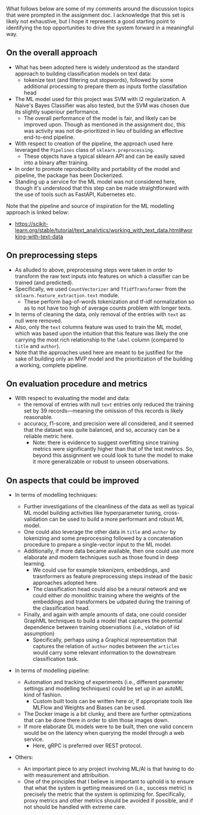 What follows below are some of my comments around the discussion topics that 
were prompted in the assignment doc. I acknowledge that this set is likely not
exhaustive, but I hope it represents a good starting point to identifying the
top opportunities to drive the system forward in a meaningful way.

## On the overall approach
- What has been adopted here is widely understood as the standard approach to
building classification models on text data: 
    - tokenize text (and filtering out stopwords), followed by some additional 
    processing to prepare them as inputs forthe classifation head
- The ML model used for this project was SVM with l2 regularization. A Naive's
Bayes Classifier was also tested, but the SVM was chosen due its slightly
superiour performance.
    - The overall performance of the model is fair, and likely can be improved
    upon. Though as mentioned in the assignment doc, this was activity was not
    de-prioritized in lieu of building an effective end-to-end pipeline.
- With respect to creation of the pipeline, the approach used here leveraged
the `Pipelines` class of `sklearn.preprocessing`.
    - These objects have a typical sklearn API and can be easily saved into a
    binary after training.
- In order to promote reproducibility and portability of the model and pipeline,
the package has been Dockerized.
- Standing up a service for the ML model was not considered here, though it's 
understood that this step can be made straightforward with the use of tools 
such as FastAPI, Kubernetes etc.

Note that the pipeline and source of inspiration for the ML modelling approach
is linked below: 
- <https://scikit-learn.org/stable/tutorial/text_analytics/working_with_text_data.html#working-with-text-data>

## On preprocessing steps
- As alluded to above, preprocessing steps were taken in order to transform
the raw text inputs into features on which a classifier can be trained (and
predicted).
- Specifically, we used `CountVectorizer` and `TfidfTransformer` from the
`sklearn.feature_extraction.text` module.
    - These perform bag-of-words tokenization and tf-idf normalization so as to
    not have too high of average counts problem with longer texts.
- In terms of cleaning the data, only removal of the entries with `text` as null
were removed.
- Also, only the `text` columns feature was used to train the ML model, which
was based upon the intuition that this feature was likely the one carrying the
most rich relationship to the `label` column (compared to `title` and `author`).
- Note that the approaches used here are meant to be justified for the sake of
building only an MVP model and the prioritization of the building a working,
complete pipeline.

## On evaluation procedure and metrics
- With respect to evaluating the model and data:
    - the removal of entries with null `text` entries only reduced the training
    set by 39 records—meaning the omission of this records is likely reasonable.
    - accuracy, f1-score, and precision were all considered, and it seemed that
    the dataset was quite balanced, and so, accuracy can be a reliable metric
    here.
        - Note: there is evidence to suggest overfitting since training metrics
        were significantly higher than that of the test metrics. So, beyond this
        assignment we could look to tune the model to make it more generalizable
        or robust to unseen observations.
    
## On aspects that could be improved
- In terms of modelling techniques:
    - Further investigations of the cleanliness of the data as well as typical
    ML model building activities like hyperparameter tuning, cross-validation
    can be used to build a more performant and robust ML model.
    - One could also leverage the other data in `title` and `author` by 
    tokenizing and some preprocessing followed by a concatenation procedure to
    prepare a single-vector input to the ML model.
    - Additionally, if more data became available, then one could use more
    elaborate and modern techniques such as those found in deep learning.
        - We could use for example tokenizers, embeddings, and trasnformers
        as feature preprocessing steps instead of the basic approaches adopted
        here.
        - The classification head could also be a neural network and we could 
        either do monolithic training where the weights of the embeddings and
        transformers be udpated during the training of the classification head.
    - Finally, and again with ample amounts of data, one could consider GraphML
    techniques to build a model that captures the potential dependence between
    training observations (i.e., violation of iid assumption)
        - Specifically, perhaps using a Graphical representation that captures
        the relation of `author` nodes between the `articles` would carry some
        relevant information to the downstream classification task.

- In terms of modelling pipeline:
    - Automation and tracking of experiments (i.e., different parameter settings
    and modelling techniques) could be set up in an autoML kind of fashion.
        - Custom built tools can be written here or, if appropriate tools like
        MLFlow and Weights and Biases can be used.
    - The Docker image is a bit clunky, and there are further optmizations that
    can be done there in order to slim those images down.
    - If more elaborate DL models were to be built, then one valid concern 
    would be on the latency when querying the model through a web service.
        - Here, gRPC is preferred over REST protocol.

- Others:
    - An important piece to any project involving ML/AI is that having to do
    with measurement and attribuition.
    - One of the principles that I believe is important to uphold is to ensure
    that what the system is getting measured on (i.e., success metric) is
    precisely the metric that the system is optimizing for. Specifically, 
    proxy metrics and other metrics should be avoided if possible, and if not
    should be handled with extreme care.